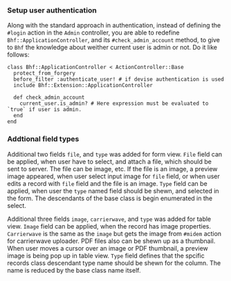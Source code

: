 ### Setup user authentication

Along with the standard approach in authentication, instead of defining the `#login` action in the
`Admin` controller, you are able to redefine `Bhf::ApplicationController`, and its `#check_admin_account` 
method, to give to `Bhf` the knowledge about weither current user is admin or not. Do it like follows:

    class Bhf::ApplicationController < ActionController::Base
      protect_from_forgery
      before_filter :authenticate_user! # if devise authentication is used
      include Bhf::Extension::ApplicationController

      def check_admin_account
        current_user.is_admin? # Here expression must be evaluated to `true` if user is admin.
      end
    end


### Addtional field types

Additional two fields `file`, and `type` was added for form view. `File` field can be applied,
when user have to select, and attach a file, which should be sent to server. The file can be
image, etc. If the file is an image, a preview image appeared, when user select input image
for `file` field, or when user edits a record with `file` field and the file is an image.
`Type` field can be applied, when user the `type` named field should be shewn, and selected in
the form. The descendants of the base class is begin enumerated in the select.

Additional three fields `image`, `carrierwave`, and `type` was added for table view. `Image`
field can be applied, when the record has image properties. `Carrierwave` is the same as the `image`
but gets the image from `#midem` action for carrierwave uploader. PDF files also can be shewn
up as a thumbnail. When user moves a cursor over an image or PDF thumbnail, a preview image
is being pop up in table view. `Type` field defines that the spcific records class descendant
type name should be shewn for the column. The name is reduced by the base class name itself.
